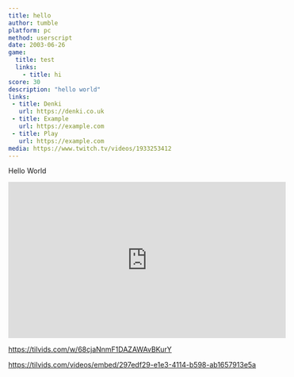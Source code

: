 ```yaml
---
title: hello
author: tumble
platform: pc
method: userscript
date: 2003-06-26
game:
  title: test
  links:
    - title: hi
score: 30
description: "hello world"
links:
 - title: Denki
   url: https://denki.co.uk
 - title: Example
   url: https://example.com
 - title: Play
   url: https://example.com
media: https://www.twitch.tv/videos/1933253412
---
```

Hello World


<iframe title="NO MORE X11 in Fedora? Nouveau maintainer quits, LTS now 2 years only: Linux &amp; Open Source News" width="560" height="315" src="https://tilvids.com/videos/embed/297edf29-e1e3-4114-b598-ab1657913e5a" frameborder="0" allowfullscreen="" sandbox="allow-same-origin allow-scripts allow-popups"></iframe>

https://tilvids.com/w/68cjaNnmF1DAZAWAvBKurY

https://tilvids.com/videos/embed/297edf29-e1e3-4114-b598-ab1657913e5a